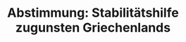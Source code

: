 ---
abstimmung:
  abstimmung: 1
  bundestagssitzung: 117
  datum: 17. Juli 2015
  legislaturperiode: 18
categories:
- Finanzen
data:
- title: Abstimmungsergebnis 20150717_1-data.pdf
  url: /res/abstimmungsliste/20150717_1-data.pdf
- title: Abstimmungsergebnis 20150717_1_xls-data.csv
  url: /res/abstimmungsliste/csv/20150717_1_xls-data.csv
documents:
- local: /res/abstimmungsdaten/018-117-01/1805590.pdf
  title: Drucksache 18/05590.pdf
  url: http://dip21.bundestag.de/dip21/btd/18/055/1805590.pdf
ergebnis:
  cdu/csu:
    enthaltung: 5
    gesamt: 310
    ja: 241
    nein: 60
    nichtabgegeben: 4
    ungueltig: 0
  die.linke:
    enthaltung: 2
    gesamt: 64
    ja: 0
    nein: 53
    nichtabgegeben: 9
    ungueltig: 0
  file: 20150717_1_xls-data.csv
  gruenen:
    enthaltung: 33
    gesamt: 63
    ja: 23
    nein: 2
    nichtabgegeben: 5
    ungueltig: 0
  spd:
    enthaltung: 0
    gesamt: 193
    ja: 175
    nein: 4
    nichtabgegeben: 14
    ungueltig: 0
layout: abstimmung
links:
- title: https://www.bundestag.de/parlament/plenum/abstimmung/abstimmung?id=352
  url: https://www.bundestag.de/parlament/plenum/abstimmung/abstimmung?id=352
- title: http://www.abgeordnetenwatch.de/verhandlungsmandat_fuer_griechenland_finanzhilfen-1105-758.html
  url: http://www.abgeordnetenwatch.de/verhandlungsmandat_fuer_griechenland_finanzhilfen-1105-758.html
preview: 'Deutscher Bundestag


  117. Sitzung des Deutschen Bundestages

  am Freitag, 17.Juli 2015


  Endgültiges Ergebnis der Namentlichen Abstimmung Nr. 1


  Antrag des Bundesministeriums der Finanzen

  Stabilitätshilfe zugunsten Griechenlands

  Einholung eines zustimmenden Beschlusses des Deutschen Bundestages nach § 4 Absatz
  1

  Nr. 1 des ESM-Finanzierungsgesetzes (ESMFinG), der Hellenischen Republik nach Art.
  13

  Absatz 2 des ESM-Vertrages grundsätzlich Stabilitätshilfe in Form eines ESM-Darlehens
  zu

  gewähren;

  Verwendung der SMP-Mittel 2014 zur Absicherung einer Brückenfinanzierung

  Drs. 18/5590


  Abgegebene Stimmen insgesamt:


  598


  Nicht abgegebene Stimmen:

  Ja-Stimmen:


  32

  439


  Nein-Stimmen:


  119


  Enthaltungen:


  40


  Ungültige:


  Berlin, den 17.07.2015


  0


  Beginn: 13:34

  Ende: 13:37

  '
tags:
- EU
- Griechenland
- Stabilisierung
title: 'Abstimmung: Stabilitätshilfe zugunsten Griechenlands'
---